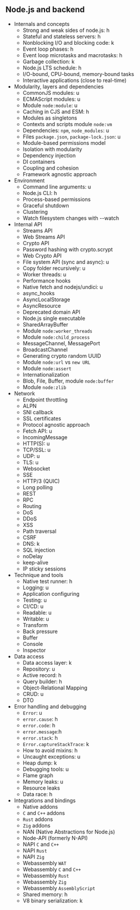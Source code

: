 ## Node.js and backend

- Internals and concepts
  - Strong and weak sides of node.js: h
  - Stateful and stateless servers: h
  - Nonblocking I/O and blocking code: k
  - Event loop phases: h
  - Event loop microtasks and macrotasks: h
  - Garbage collection: k
  - Node.js LTS schedule: h
  - I/O-bound, CPU-bound, memory-bound tasks
  - Interactive applications (close to real-time)
- Modularity, layers and dependencies
  - CommonJS modules: u
  - ECMAScript modules: u
  - Module `node:module`: u
  - Caching in CJS and ESM: h
  - Modules as singletons
  - Contexts and scripts module `node:vm`
  - Dependencies: `npm`, `node_modules`: u
  - Files `package.json`, `package-lock.json`: u
  - Module-based permissions model
  - Isolation with modularity
  - Dependency injection
  - DI containers
  - Coupling and cohesion
  - Framework agnostic approach
- Environment
  - Command line arguments: u
  - Node.js CLI: h
  - Process-based permissions
  - Graceful shutdown
  - Clustering
  - Watch filesystem changes with --watch
- Internal API
  - Streams API
  - Web Streams API
  - Crypto API
  - Password hashing with crypto.scrypt
  - Web Crypto API
  - File system API (sync and async): u
  - Copy folder recursively: u
  - Worker threads: u
  - Performance hooks
  - Native fetch and nodejs/undici: u
  - async_hooks
  - AsyncLocalStorage
  - AsyncResource
  - Deprecated domain API
  - Node.js single executable
  - SharedArrayBuffer
  - Module `node:worker_threads`
  - Module `node:child_process`
  - MessageChannel, MessagePort
  - BroadcastChannel
  - Generating crypto random UUID
  - Module `node:url` vs `new URL`
  - Module `node:assert`
  - Internationalization
  - Blob, File, Buffer, module `node:buffer`
  - Module `node:zlib`
- Network
  - Endpoint throttling
  - ALPN
  - SNI callback
  - SSL certificates
  - Protocol agnostic approach
  - Fetch API: u
  - IncomingMessage
  - HTTP(S): u
  - TCP/SSL: u
  - UDP: u
  - TLS: u
  - Websocket
  - SSE
  - HTTP/3 (QUIC)
  - Long polling
  - REST
  - RPC
  - Routing
  - DoS
  - DDoS
  - XSS
  - Path traversal
  - CSRF
  - DNS: k
  - SQL injection
  - noDelay
  - keep-alive
  - IP sticky sessions
- Technique and tools
  - Native test runner: h
  - Logging: u
  - Application configuring
  - Testing: u
  - CI/CD: u
  - Readable: u
  - Writable: u
  - Transform
  - Back pressure
  - Buffer
  - Console
  - Inspector
- Data access
  - Data access layer: k
  - Repository: u
  - Active record: h
  - Query builder: h
  - Object-Relational Mapping
  - CRUD: u
  - DTO
- Error handling and debugging
  - `Error`: u
  - `error.cause`: h
  - `error.code`: h
  - `error.message`:h
  - `error.stack`: h
  - `Error.captureStackTrace`: k
  - How to avoid mixins: h
  - Uncaught exceptions: u
  - Heap dump: k
  - Debugging tools: u
  - Flame graph
  - Memory leaks: u
  - Resource leaks
  - Data race: h
- Integrations and bindings
  - Native addons
  - `C` and `C++` addons
  - `Rust` addons
  - `Zig` addons
  - NAN (Native Abstractions for Node.js)
  - Node-API (formerly N-API)
  - NAPI `C` and `C++`
  - NAPI `Rust`
  - NAPI `Zig`
  - Webassembly `WAT`
  - Webassembly `C` and `C++`
  - Webassembly `Rust`
  - Webassembly `Zig`
  - Webassembly `AssemblyScript`
  - Shared memory: h
  - V8 binary serialization: k
